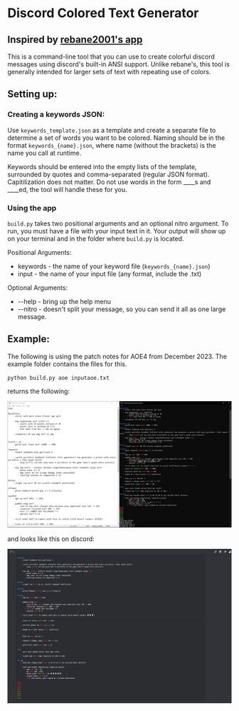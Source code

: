 # Discord Colored Text Generator
## Inspired by [rebane2001's app](https://rebane2001.com/discord-colored-text-generator/)

This is a command-line tool that you can use to create colorful discord messages using discord's built-in ANSI support.
Unlike rebane's, this tool is generally intended for larger sets of text with repeating use of colors. 

## Setting up:
### Creating a keywords JSON:
Use `keywords_template.json` as a template and create a separate file to determine a set of words you want to be colored. Naming should be in the format `keywords_{name}.json`, where name (without the brackets) is the name you call at runtime.

Keywords should be entered into the empty lists of the template, surrounded by quotes and comma-separated (regular JSON format). Capitilization does not matter. Do not use words in the form \_\_\_\_s and \_\_\_\_ed, the tool will handle these for you.

### Using the app
`build.py` takes two positional arguments and an optional nitro argument. To run, you must have a file with your input text in it. Your output will show up on your terminal and in the folder where `build.py` is located.

Positional Arguments:
* keywords - the name of your keyword file (`keywords_{name}.json`)
* input - the name of your input file (any format, include the .txt)

Optional Arguments:
* --help - bring up the help menu
* --nitro - doesn't split your message, so you can send it all as one large message.


## Example:
The following is using the patch notes for AOE4 from December 2023. The example folder contains the files for this.

```
python build.py aoe inputaoe.txt
```

returns the following:

![example](/Examples/example.png)

and looks like this on discord:

![discord](/Examples/discord.png)